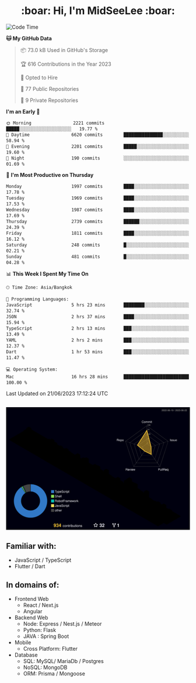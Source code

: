 <h1 align="center"> :boar: Hi, I'm MidSeeLee :boar:</h1>
 
<!--START_SECTION:waka-->
![Code Time](http://img.shields.io/badge/Code%20Time-658%20hrs%2021%20mins-blue)

**🐱 My GitHub Data** 

> 📦 73.0 kB Used in GitHub's Storage 
 > 
> 🏆 616 Contributions in the Year 2023
 > 
> 💼 Opted to Hire
 > 
> 📜 77 Public Repositories 
 > 
> 🔑 9 Private Repositories 
 > 
**I'm an Early 🐤** 

```text
🌞 Morning                2221 commits        █████░░░░░░░░░░░░░░░░░░░░   19.77 % 
🌆 Daytime                6620 commits        ███████████████░░░░░░░░░░   58.94 % 
🌃 Evening                2201 commits        █████░░░░░░░░░░░░░░░░░░░░   19.60 % 
🌙 Night                  190 commits         ░░░░░░░░░░░░░░░░░░░░░░░░░   01.69 % 
```
📅 **I'm Most Productive on Thursday** 

```text
Monday                   1997 commits        ████░░░░░░░░░░░░░░░░░░░░░   17.78 % 
Tuesday                  1969 commits        ████░░░░░░░░░░░░░░░░░░░░░   17.53 % 
Wednesday                1987 commits        ████░░░░░░░░░░░░░░░░░░░░░   17.69 % 
Thursday                 2739 commits        ██████░░░░░░░░░░░░░░░░░░░   24.39 % 
Friday                   1811 commits        ████░░░░░░░░░░░░░░░░░░░░░   16.12 % 
Saturday                 248 commits         █░░░░░░░░░░░░░░░░░░░░░░░░   02.21 % 
Sunday                   481 commits         █░░░░░░░░░░░░░░░░░░░░░░░░   04.28 % 
```


📊 **This Week I Spent My Time On** 

```text
🕑︎ Time Zone: Asia/Bangkok

💬 Programming Languages: 
JavaScript               5 hrs 23 mins       ████████░░░░░░░░░░░░░░░░░   32.74 % 
JSON                     2 hrs 37 mins       ████░░░░░░░░░░░░░░░░░░░░░   15.94 % 
TypeScript               2 hrs 13 mins       ███░░░░░░░░░░░░░░░░░░░░░░   13.49 % 
YAML                     2 hrs 2 mins        ███░░░░░░░░░░░░░░░░░░░░░░   12.37 % 
Dart                     1 hr 53 mins        ███░░░░░░░░░░░░░░░░░░░░░░   11.47 % 

💻 Operating System: 
Mac                      16 hrs 28 mins      █████████████████████████   100.00 % 
```


 Last Updated on 21/06/2023 17:12:24 UTC
<!--END_SECTION:waka-->

##

![](./profile-3d-contrib/profile-night-rainbow.svg)

## Familiar with:
- JavaScript / TypeScript
- Flutter / Dart

## In domains of:
- Frontend Web
  - React / Next.js
  - Angular
- Backend Web
  - Node: Express / Nest.js / Meteor
  - Python: Flask
  - JAVA : Spring Boot
- Mobile
  - Cross Platform: Flutter
- Database
  - SQL: MySQL/ MariaDb / Postgres
  - NoSQL: MongoDB
  - ORM: Prisma / Mongoose
